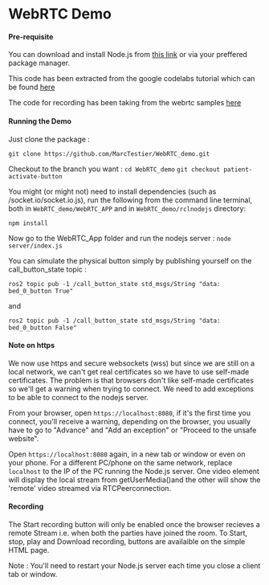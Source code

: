 # WebRTC Demo

#### Pre-requisite

You can download and install Node.js from [this link](https://nodejs.org/en/download/) or via your preffered package manager.

This code has been extracted from the google codelabs tutorial which can be found [here](https://codelabs.developers.google.com/codelabs/webrtc-web/#0)

The code for recording has been taking from the webrtc samples [here](https://github.com/webrtc/samples/tree/gh-pages/src/content/getusermedia/record)

#### Running the Demo

Just clone the package :

`git clone https://github.com/MarcTestier/WebRTC_demo.git`

Checkout to the branch you want : 
`cd WebRTC_demo`
`git checkout patient-activate-button`

You might (or might not) need to install dependencies (such as /socket.io/socket.io.js), run the following from the command line terminal, both in `WebRTC_demo/WebRTC_APP` and in `WebRTC_demo/rclnodejs` directory:

`npm install`

Now go to the WebRTC_App folder and run the nodejs server :
`node server/index.js`

You can simulate the physical button simply by publishing yourself on the call_button_state topic :

`ros2 topic pub -1 /call_button_state std_msgs/String "data: bed_0_button True"`

and

`ros2 topic pub -1 /call_button_state std_msgs/String "data: bed_0_button False"`

#### Note on https

We now use https and secure websockets (wss) but since we are still on a local network, we can't get real certificates so we have to use self-made certificates. The problem is that browsers don't like self-made certificates so we'll get a warning when trying to connect. We need to add exceptions to be able to connect to the nodejs server.

From your browser, open `https://localhost:8080`, if it's the first time you connect, you'll receive a warning, depending on the browser, you usually have to go to "Advance" and "Add an exception" or "Proceed to the unsafe website".

Open `https://localhost:8080` again, in a new tab or window or even on your phone. For a different PC/phone on the same network, replace `localhost` to the IP of the PC running the Node.js server. One video element will display the local stream from getUserMedia()and the other will show the 'remote' video streamed via RTCPeerconnection.

#### Recording

The Start recording button will only be enabled once the browser recieves a remote Stream i.e. when both the parties have joined the room. To Start, stop, play and Download recording, buttons are availaible on the simple HTML page.

Note : You'll need to restart your Node.js server each time you close a client tab or window.
